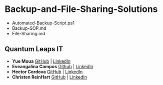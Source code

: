 # Backup-and-File-Sharing-Solutions
- Automated-Backup-Script.ps1
- Backup-SOP.md
- File-Sharing.md

## **Quantum Leaps IT** <br/>

- **Yue Moua**
[GitHub](https://github.com/ymoua27) |
[LinkedIn](https://www.linkedin.com/in/yue-moua-9b51601b8/)
- **Eveangalina Campos**
[Github](https://github.com/Eveangalina) |
[LinkedIn](www.linkedin.com/in/eveangalina-s-campos-b42346176)
- **Hector Cordova**
[GitHub](https://github.com/Hector2024) |
[LinkedIn](https://www.linkedin.com/in/hector-a-cordova/)
- **Christen ReinHart**
[GitHub](https://github.com/christen-reinhart) |
[LinkedIn](https://www.linkedin.com/in/christen-reinhart/)